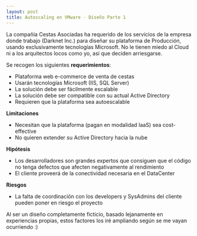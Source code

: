 ```yaml
---
layout: post
title: Autoscaling en VMware - Diseño Parte 1
---
```


La compañía Cestas Asociadas ha requerido de los servicios de la empresa donde trabajo (Darknet Inc.) para diseñar su plataforma de Producción, usando exclusivamente tecnologías Microsoft. No le tienen miedo al Cloud ni a los arquitectos locos como yo, así que deciden arriesgarse.

Se recogen los siguientes **requerimientos**:

* Plataforma web e-commerce de venta de cestas
* Usarán tecnologías Microsoft (IIS, SQL Server)
* La solución debe ser fácilmente escalable
* La solución debe ser compatible con su actual Active Directory
* Requieren que la plataforma sea autoescalable

**Limitaciones**

* Necesitan que la plataforma (pagan en modalidad IaaS) sea cost-effective
* No quieren extender su Active Directory hacia la nube

**Hipótesis**

* Los desarrolladores son grandes expertos que consiguen que el código no tenga defectos que afecten negativamente al rendimiento
* El cliente proveerá de la conectividad necesaria en el DataCenter

**Riesgos**

* La falta de coordinación con los developers y SysAdmins del cliente pueden poner en riesgo el proyecto


Al ser un diseño completamente ficticio, basado lejanamente en experiencias propias, estos factores los iré ampliando según se me vayan ocurriendo :)
